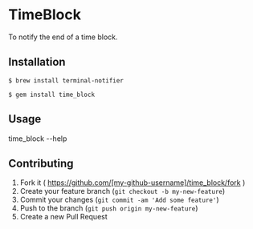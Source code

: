 # TimeBlock

To notify the end of a time block.

## Installation

    $ brew install terminal-notifier

    $ gem install time_block

## Usage

time_block --help

## Contributing

1. Fork it ( https://github.com/[my-github-username]/time_block/fork )
2. Create your feature branch (`git checkout -b my-new-feature`)
3. Commit your changes (`git commit -am 'Add some feature'`)
4. Push to the branch (`git push origin my-new-feature`)
5. Create a new Pull Request
